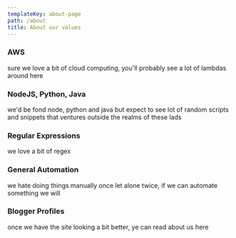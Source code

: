 ```yaml
---
templateKey: about-page
path: /about
title: About our values
---
```

### AWS

sure we love a bit of cloud computing, you'll probably see a lot of lambdas around here

### NodeJS, Python, Java

we'd be fond node, python and java but expect to see lot of random scripts and snippets that ventures outside the realms of these lads

### Regular Expressions

we love a bit of regex

### General Automation

we hate doing things manually once let alone twice, if we can automate something we will

### Blogger Profiles

once we have the site looking a bit better, ye can read about us here

